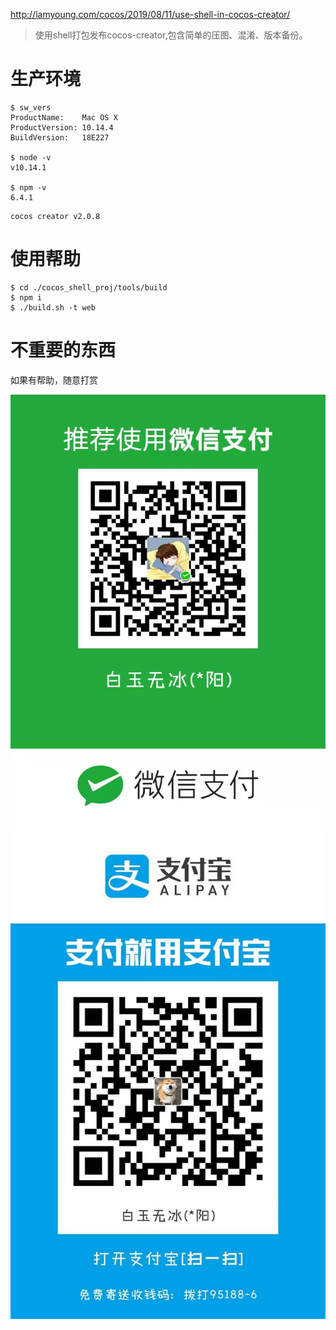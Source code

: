http://lamyoung.com/cocos/2019/08/11/use-shell-in-cocos-creator/
> 使用shell打包发布cocos-creator,包含简单的压图、混淆、版本备份。
# 生产环境
```shell
$ sw_vers
ProductName:	Mac OS X
ProductVersion:	10.14.4
BuildVersion:	18E227

$ node -v
v10.14.1

$ npm -v
6.4.1
```
```
cocos creator v2.0.8
```

# 使用帮助
```shell
$ cd ./cocos_shell_proj/tools/build
$ npm i
$ ./build.sh -t web
```

# 不重要的东西
如果有帮助，随意打赏

![wechatPay](./img/wechatPay.jpg)
![aliPay](./img/aliPay.jpg)
